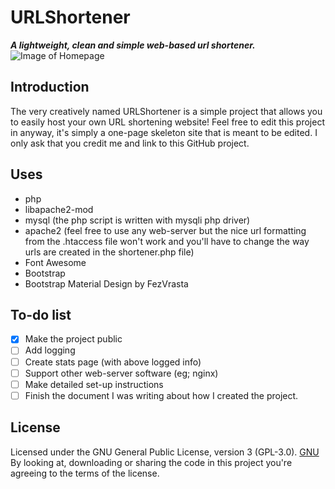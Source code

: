 # URLShortener
***A lightweight, clean and simple web-based url shortener.***
![Image of Homepage](https://i.imgur.com/vP1M0ED.png)

## Introduction
The very creatively named URLShortener is a simple project that allows you to easily host your own URL shortening website! Feel free to edit this project in anyway, it's simply a one-page skeleton site that is meant to be edited. I only ask that you credit me and link to this GitHub project.

## Uses
- php
- libapache2-mod
- mysql (the php script is written with mysqli php driver)
- apache2 (feel free to use any web-server but the nice url formatting from the .htaccess file won't work and you'll have to change the way urls are created in the shortener.php file)
- Font Awesome
- Bootstrap
- Bootstrap Material Design by FezVrasta

## To-do list
- [X] Make the project public
- [ ] Add logging
- [ ] Create stats page (with above logged info)
- [ ] Support other web-server software (eg; nginx)
- [ ] Make detailed set-up instructions
- [ ] Finish the document I was writing about how I created the project.

## License
Licensed under the GNU General Public License, version 3 (GPL-3.0). [GNU](LICENSE)<br>
By looking at, downloading or sharing the code in this project you're agreeing to the terms of the license.

